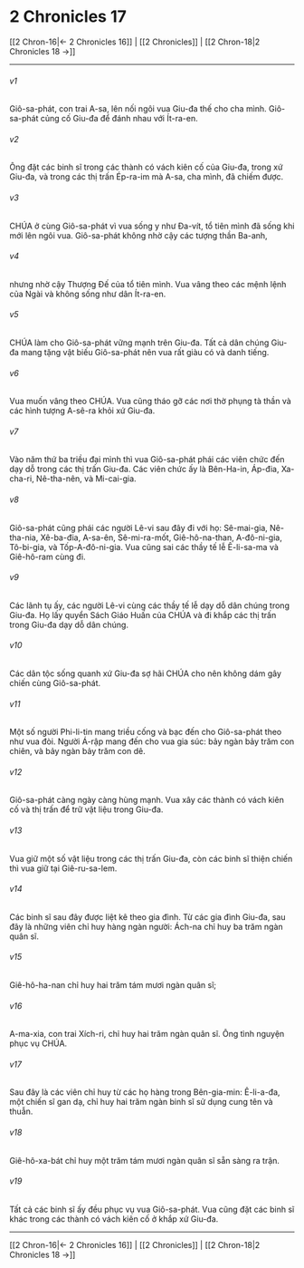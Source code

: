 # 2 Chronicles 17

[[2 Chron-16|← 2 Chronicles 16]] | [[2 Chronicles]] | [[2 Chron-18|2 Chronicles 18 →]]
***



###### v1 
Giô-sa-phát, con trai A-sa, lên nối ngôi vua Giu-đa thế cho cha mình. Giô-sa-phát củng cố Giu-đa để đánh nhau với Ít-ra-en. 

###### v2 
Ông đặt các binh sĩ trong các thành có vách kiên cố của Giu-đa, trong xứ Giu-đa, và trong các thị trấn Ép-ra-im mà A-sa, cha mình, đã chiếm được. 

###### v3 
CHÚA ở cùng Giô-sa-phát vì vua sống y như Đa-vít, tổ tiên mình đã sống khi mới lên ngôi vua. Giô-sa-phát không nhờ cậy các tượng thần Ba-anh, 

###### v4 
nhưng nhờ cậy Thượng Đế của tổ tiên mình. Vua vâng theo các mệnh lệnh của Ngài và không sống như dân Ít-ra-en. 

###### v5 
CHÚA làm cho Giô-sa-phát vững mạnh trên Giu-đa. Tất cả dân chúng Giu-đa mang tặng vật biếu Giô-sa-phát nên vua rất giàu có và danh tiếng. 

###### v6 
Vua muốn vâng theo CHÚA. Vua cũng tháo gỡ các nơi thờ phụng tà thần và các hình tượng A-sê-ra khỏi xứ Giu-đa. 

###### v7 
Vào năm thứ ba triều đại mình thì vua Giô-sa-phát phái các viên chức đến dạy dỗ trong các thị trấn Giu-đa. Các viên chức ấy là Bên-Ha-in, Áp-đia, Xa-cha-ri, Nê-tha-nên, và Mi-cai-gia. 

###### v8 
Giô-sa-phát cũng phái các người Lê-vi sau đây đi với họ: Sê-mai-gia, Nê-tha-nia, Xê-ba-đia, A-sa-ên, Sê-mi-ra-mốt, Giê-hô-na-than, A-đô-ni-gia, Tô-bi-gia, và Tốp-A-đô-ni-gia. Vua cũng sai các thầy tế lễ Ê-li-sa-ma và Giê-hô-ram cùng đi. 

###### v9 
Các lãnh tụ ấy, các người Lê-vi cùng các thầy tế lễ dạy dỗ dân chúng trong Giu-đa. Họ lấy quyển Sách Giáo Huấn của CHÚA và đi khắp các thị trấn trong Giu-đa dạy dỗ dân chúng. 

###### v10 
Các dân tộc sống quanh xứ Giu-đa sợ hãi CHÚA cho nên không dám gây chiến cùng Giô-sa-phát. 

###### v11 
Một số người Phi-li-tin mang triều cống và bạc đến cho Giô-sa-phát theo như vua đòi. Người Á-rập mang đến cho vua gia súc: bảy ngàn bảy trăm con chiên, và bảy ngàn bảy trăm con dê. 

###### v12 
Giô-sa-phát càng ngày càng hùng mạnh. Vua xây các thành có vách kiên cố và thị trấn để trữ vật liệu trong Giu-đa. 

###### v13 
Vua giữ một số vật liệu trong các thị trấn Giu-đa, còn các binh sĩ thiện chiến thì vua giữ tại Giê-ru-sa-lem. 

###### v14 
Các binh sĩ sau đây được liệt kê theo gia đình. Từ các gia đình Giu-đa, sau đây là những viên chỉ huy hàng ngàn người: Ách-na chỉ huy ba trăm ngàn quân sĩ. 

###### v15 
Giê-hô-ha-nan chỉ huy hai trăm tám mươi ngàn quân sĩ; 

###### v16 
A-ma-xia, con trai Xích-ri, chỉ huy hai trăm ngàn quân sĩ. Ông tình nguyện phục vụ CHÚA. 

###### v17 
Sau đây là các viên chỉ huy từ các họ hàng trong Bên-gia-min: Ê-li-a-đa, một chiến sĩ gan dạ, chỉ huy hai trăm ngàn binh sĩ sử dụng cung tên và thuẫn. 

###### v18 
Giê-hô-xa-bát chỉ huy một trăm tám mươi ngàn quân sĩ sẵn sàng ra trận. 

###### v19 
Tất cả các binh sĩ ấy đều phục vụ vua Giô-sa-phát. Vua cũng đặt các binh sĩ khác trong các thành có vách kiên cố ở khắp xứ Giu-đa.

***
[[2 Chron-16|← 2 Chronicles 16]] | [[2 Chronicles]] | [[2 Chron-18|2 Chronicles 18 →]]
